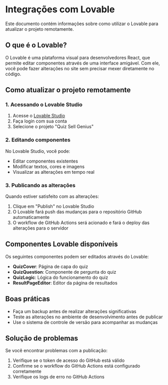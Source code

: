 # Integrações com Lovable

Este documento contém informações sobre como utilizar o Lovable para atualizar o projeto remotamente.

## O que é o Lovable?

O Lovable é uma plataforma visual para desenvolvedores React, que permite editar componentes através de uma interface amigável. Com ele, você pode fazer alterações no site sem precisar mexer diretamente no código.

## Como atualizar o projeto remotamente

### 1. Acessando o Lovable Studio

1. Acesse o [Lovable Studio](https://www.lovable.dev)
2. Faça login com sua conta
3. Selecione o projeto "Quiz Sell Genius"

### 2. Editando componentes

No Lovable Studio, você pode:
- Editar componentes existentes
- Modificar textos, cores e imagens
- Visualizar as alterações em tempo real

### 3. Publicando as alterações

Quando estiver satisfeito com as alterações:
1. Clique em "Publish" no Lovable Studio
2. O Lovable fará push das mudanças para o repositório GitHub automaticamente
3. O workflow de GitHub Actions será acionado e fará o deploy das alterações para o servidor

## Componentes Lovable disponíveis

Os seguintes componentes podem ser editados através do Lovable:

- **QuizCover**: Página de capa do quiz
- **QuizQuestion**: Componente de pergunta do quiz
- **QuizLogic**: Lógica do funcionamento do quiz
- **ResultPageEditor**: Editor da página de resultados

## Boas práticas

- Faça um backup antes de realizar alterações significativas
- Teste as alterações no ambiente de desenvolvimento antes de publicar
- Use o sistema de controle de versão para acompanhar as mudanças

## Solução de problemas

Se você encontrar problemas com a publicação:
1. Verifique se o token de acesso do GitHub está válido
2. Confirme se o workflow do GitHub Actions está configurado corretamente
3. Verifique os logs de erro no GitHub Actions